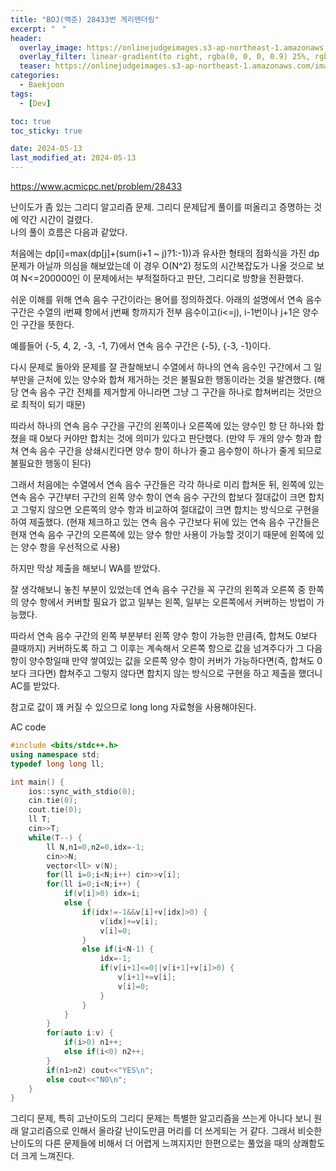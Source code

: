 ```yaml
---
title: "BOJ(백준) 28433번 게리맨더링"
excerpt: "ㅤ"
header:
  overlay_image: https://onlinejudgeimages.s3-ap-northeast-1.amazonaws.com/images/boj-og.png
  overlay_filter: linear-gradient(to right, rgba(0, 0, 0, 0.9) 25%, rgba(0, 0, 0, 0))
  teaser: https://onlinejudgeimages.s3-ap-northeast-1.amazonaws.com/images/boj-og.png
categories:
  - Baekjoon
tags:
  - [Dev]

toc: true
toc_sticky: true

date: 2024-05-13
last_modified_at: 2024-05-13
---
```


<https://www.acmicpc.net/problem/28433>

난이도가 좀 있는 그리디 알고리즘 문제. 그리디 문제답게 풀이를 떠올리고 증명하는 것에 약간 시간이 걸렸다.   
나의 풀이 흐름은 다음과 같았다.

처음에는 dp[i]=max(dp[j]+(sum(i+1 ~ j)?1:-1))과 유사한 형태의 점화식을 가진 dp문제가 아닐까 의심을 해보았는데 이 경우 O(N^2) 정도의 시간복잡도가 나올 것으로 보여 N<=200000인 이 문제에서는 부적절하다고 판단, 그리디로 방향을 전환했다.

쉬운 이해를 위해 연속 음수 구간이라는 용어를 정의하겠다. 아래의 설명에서 연속 음수 구간은 수열의 i번째 항에서 j번째 항까지가 전부 음수이고(i<=j), i-1번이나 j+1은 양수인 구간을 뜻한다.

예를들어 {-5, 4, 2, -3, -1, 7}에서 연속 음수 구간은 {-5}, {-3, -1}이다.

다시 문제로 돌아와 문제를 잘 관찰해보니 수열에서 하나의 연속 음수인 구간에서 그 일부만을 근처에 있는 양수와 합쳐 제거하는 것은 불필요한 행동이라는 것을 발견했다. (해당 연속 음수 구간 전체를 제거할게 아니라면 그냥 그 구간을 하나로 합쳐버리는 것만으로 최적이 되기 때문)

따라서 하나의 연속 음수 구간을 구간의 왼쪽이나 오른쪽에 있는 양수인 항 단 하나와 합쳤을 때 0보다 커야만 합치는 것에 의미가 있다고 판단했다. (만약 두 개의 양수 항과 합쳐 연속 음수 구간을 상쇄시킨다면 양수 항이 하나가 줄고 음수항이 하나가 줄게 되므로 불필요한 행동이 된다)

그래서 처음에는 수열에서 연속 음수 구간들은 각각 하나로 미리 합쳐둔 뒤, 왼쪽에 있는 연속 음수 구간부터 구간의 왼쪽 양수 항이 연속 음수 구간의 합보다 절대값이 크면 합치고 그렇지 않으면 오른쪽의 양수 항과 비교하여 절대값이 크면 합치는 방식으로 구현을 하여 제출했다. (현재 체크하고 있는 연속 음수 구간보다 뒤에 있는 연속 음수 구간들은 현재 연속 음수 구간의 오른쪽에 있는 양수 항만 사용이 가능할 것이기 때문에 왼쪽에 있는 양수 항을 우선적으로 사용)

하지만 막상 제출을 해보니 WA를 받았다.

잘 생각해보니 놓친 부분이 있었는데 연속 음수 구간을 꼭 구간의 왼쪽과 오른쪽 중 한쪽의 양수 항에서 커버할 필요가 없고 일부는 왼쪽, 일부는 오른쪽에서 커버하는 방법이 가능했다.

따라서 연속 음수 구간의 왼쪽 부분부터 왼쪽 양수 항이 가능한 만큼(즉, 합쳐도 0보다 클때까지) 커버하도록 하고 그 이후는 계속해서 오른쪽 항으로 값을 넘겨주다가 그 다음 항이 양수항일때 만약 쌓여있는 값을 오른쪽 양수 항이 커버가 가능하다면(즉, 합쳐도 0보다 크다면) 합쳐주고 그렇지 않다면 합치지 않는 방식으로 구현을 하고 제출을 했더니 AC를 받았다.

참고로 값이 꽤 커질 수 있으므로 long long 자료형을 사용해야된다.

AC code
```cpp
#include <bits/stdc++.h>
using namespace std;
typedef long long ll;

int main() {
	ios::sync_with_stdio(0);
	cin.tie(0);
	cout.tie(0);
	ll T;
	cin>>T;
	while(T--) {
		ll N,n1=0,n2=0,idx=-1;
		cin>>N;
		vector<ll> v(N);
		for(ll i=0;i<N;i++) cin>>v[i];
		for(ll i=0;i<N;i++) {
			if(v[i]>0) idx=i;
			else {
				if(idx!=-1&&v[i]+v[idx]>0) {
					v[idx]+=v[i];
					v[i]=0;
				}
				else if(i<N-1) {
					idx=-1;
					if(v[i+1]<=0||v[i+1]+v[i]>0) {
						v[i+1]+=v[i];
						v[i]=0;
					}
				}
			}
		}
		for(auto i:v) {
			if(i>0) n1++;
			else if(i<0) n2++;
		}
		if(n1>n2) cout<<"YES\n";
		else cout<<"NO\n";
	}
}
```

그리디 문제, 특히 고난이도의 그리디 문제는 특별한 알고리즘을 쓰는게 아니다 보니 원래 알고리즘으로 인해서 올라갈 난이도만큼 머리를 더 쓰게되는 거 같다. 그래서 비슷한 난이도의 다른 문제들에 비해서 더 어렵게 느껴지지만 한편으로는 풀었을 때의 상쾌함도 더 크게 느껴진다.